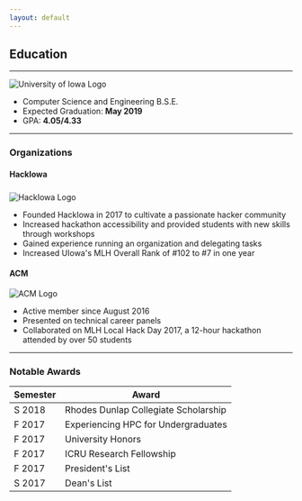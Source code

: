 ```yaml
---
layout: default
---
```


## Education

---
<img
    class="education-picture"
    src="{{ site.uiowa_logo }}"
    alt="University of Iowa Logo">

* Computer Science and Engineering B.S.E.
* Expected Graduation: **May 2019**
* GPA: **4.05/4.33**

---

### Organizations
#### HackIowa
<img
    style="margin-top: 5px;"
    class="club-picture"
    src="{{ site.hackiowa_logo }}"
    alt="HackIowa Logo">
- Founded HackIowa in 2017 to cultivate a passionate hacker community
- Increased hackathon accessibility and provided students with new skills through workshops
- Gained experience running an organization and delegating tasks
- Increased UIowa's MLH Overall Rank of #102 to #7 in one year


#### ACM
<img
    class="club-picture"
    src="{{ site.acm_logo }}"
    alt="ACM Logo">
- Active member since August 2016
- Presented on technical career panels
- Collaborated on MLH Local Hack Day 2017, a 12-hour hackathon attended by over 50 students

---

### Notable Awards

Semester | Award
-------|-------
S 2018 | Rhodes Dunlap Collegiate Scholarship
F 2017 | Experiencing HPC for Undergraduates
F 2017 | University Honors
F 2017 | ICRU Research Fellowship
F 2017 | President's List
S 2017 | Dean's List
